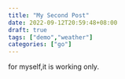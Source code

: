 ```yaml
---
title: "My Second Post"
date: 2022-09-12T20:59:48+08:00
draft: true
tags: ["demo","weather"]
categories: ["go"]
---
```


for myself,it is working only.
